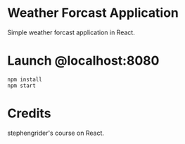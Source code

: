 # Weather Forcast Application
Simple weather forcast application in React.

# Launch @localhost:8080
```
npm install
npm start
```

# Credits
stephengrider's course on React.
